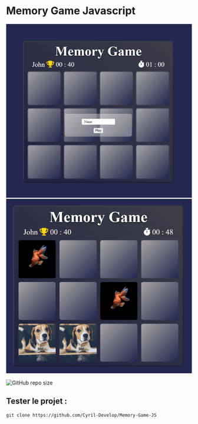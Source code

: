 # Memory Game Javascript

![screenshot du site.1](./assets/img/home.png)
![screenshot du site.2](./assets/img/inGame.png)

![GitHub repo size](https://img.shields.io/github/repo-size/Cyril-Develop/Memory-Game-JS?style=for-the-badge)

## Tester le projet :

```terminal
git clone https://github.com/Cyril-Develop/Memory-Game-JS

